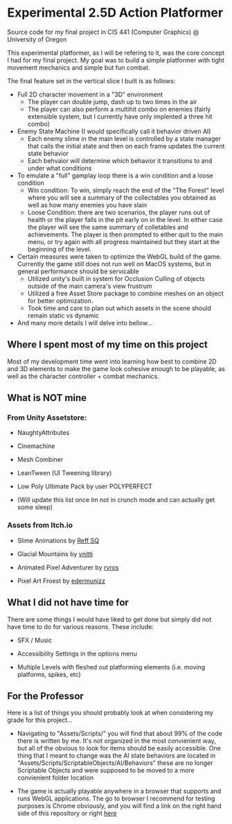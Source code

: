 # Experimental 2.5D Action Platformer

Source code for my final project in CIS 441 (Computer Graphics) @ University of Oregon

This experimental platformer, as I will be refering to it, was the core concept I had for my final project. My goal was to build a simple platformer with tight movement mechanics and simple but fun combat.

The final feature set in the vertical slice I built is as follows:

* Full 2D character movement in a "3D" environment
    * The player can double jump, dash up to two times in the air
    * The player can also perform a multihit combo on enemies (fairly extensible system, but I currently have only implented a three hit combo)
* Enemy State Machine (I would specifically call it behavior driven AI)
    * Each enemy slime in the main level is controlled by a state manager that calls the initial state and then on each frame updates the current state behavior
    * Each behvaior will determine which behavior it transitions to and under what conditions
* To emulate a "full" gamplay loop there is a win condition and a loose condition
    * Win condition: To win, simply reach the end of the "The Forest" level where you will see a summary of the collectables you obtained as well as how many enemies you have slain
    * Loose Condition: there are two scenarios, the player runs out of health or the player falls in the pit early on in the level. In either case the player will see the same summary of colletables and achievements. The player is then prompted to either quit to the main menu, or try again with all progress maintained but they start at the beginning of the level.
* Certain measures were taken to optimize the WebGL build of the game. Currently the game still does not run well on MacOS systems, but in general performance should be servicable
    * Utilized unity's built in system for Occlusion Culling of objects outside of the main camera's view frustrum
    * Utilized a free Asset Store package to combine meshes on an object for better optimization.
    * Took time and care to plan out which assets in the scene should remain static vs dynamic
 * And many more details I will delve into bellow...

## Where I spent most of my time on this project

Most of my development time went into learning how best to combine 2D and 3D elements to make the game look cohesive enough to be playable, as well as the character controller + combat mechanics.


## What is NOT mine

### From Unity Assetstore:

* NaughtyAttributes

* Cinemachine

* Mesh Combiner

* LeanTween (UI Tweening library)

* Low Poly Ultimate Pack by user POLYPERFECT

* (Will update this list once Im not in crunch mode and can actually get some sleep)

### Assets from Itch.io

* Slime Animations by [Reff SQ](https://reff-sq.itch.io/ "Reff SQ profile page")
  
* Glacial Mountains by [vnitti](https://vnitti.itch.io/)
 
* Animated Pixel Adventurer by [rvros](https://rvros.itch.io/)
 
* Pixel Art Froest by [edermunizz](https://edermunizz.itch.io/)


## What I did not have time for

There are some things I would have liked to get done but simply did not have time to do for various reasons. These include:

* SFX / Music

* Accessibility Settings in the options menu

* Multiple Levels with fleshed out platforming elements (i.e. moving platforms, spikes, etc)

## For the Professor

Here is a list of things you should probably look at when considering my grade for this project...

* Navigating to "Assets/Scripts/" you will find that about 99% of the code there is written by me. It's not organized in the most convienient way, but all of the obvious to look for items should be easily accessible. One thing that I meant to change was the AI state behaviors are located in "Assets/Scripts/ScriptableObjects/AI/Behaviors" these are no longer Scriptable Objects and were supposed to be moved to a more convienient folder location

* The game is actually playable anywhere in a browser that supports and runs WebGL applications. The go to browser I recommend for testing purposes is Chrome obviously, and you will find a link on the right hand side of this repository or right [here](https://sephta.itch.io/cis-441-final-project)
